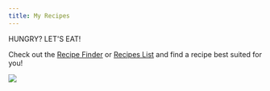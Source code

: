 ```yaml
---
title: My Recipes
---
```


HUNGRY? LET'S EAT!

Check out the [Recipe Finder](https://jennynguyen.shinyapps.io/recipe_finder/) or [Recipes List](/post/) and find a recipe best suited for you!

![](me.gif)
